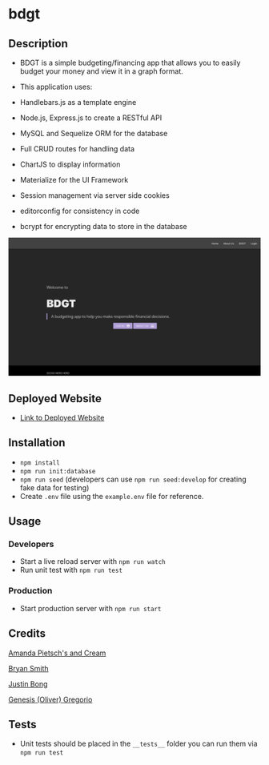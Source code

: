 # bdgt

## Description

- BDGT is a simple budgeting/financing app that allows you to easily budget your money and view it in a graph format.

- This application uses:
- Handlebars.js as a template engine
- Node.js, Express.js to create a RESTful API
- MySQL and Sequelize ORM for the database
- Full CRUD routes for handling data
- ChartJS to display information
- Materialize for the UI Framework
- Session management via server side cookies
- editorconfig for consistency in code
- bcrypt for encrypting data to store in the database

![Homepage View](/readme/HomePageView.png)

## Deployed Website
- [Link to Deployed Website](https://peaceful-hamlet-98419.herokuapp.com/)

## Installation

- `npm install`
- `npm run init:database`
- `npm run seed` (developers can use `npm run seed:develop` for creating fake data for testing)
- Create `.env` file using the `example.env` file for reference.

## Usage

### Developers

- Start a live reload server with `npm run watch`
- Run unit test with `npm run test`

### Production

- Start production server with `npm run start`

## Credits

[Amanda Pietsch's and Cream](https://github.com/apietsch4117)

[Bryan Smith](https://github.com/smitbry17)

[Justin Bong](https://github.com/justinhwbhang)

[Genesis (Oliver) Gregorio](https://github.com/theurbanspectacle)

## Tests

- Unit tests should be placed in the `__tests__` folder you can run them via `npm run test`
